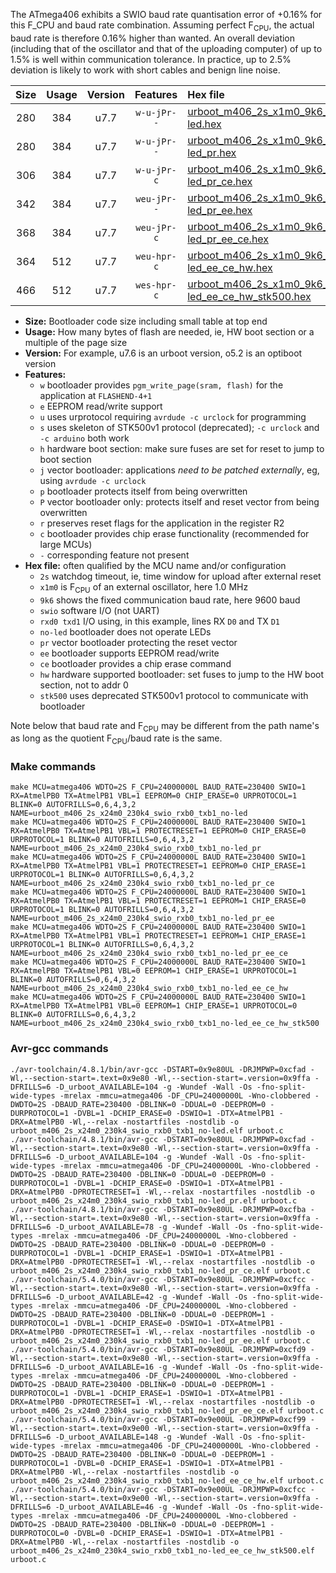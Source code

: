 The ATmega406 exhibits a SWIO baud rate quantisation error of +0.16% for this F_CPU and baud rate combination. Assuming perfect F<sub>CPU</sub>, the actual baud rate is therefore 0.16% higher than wanted. An overall deviation (including that of the oscillator and that of the uploading computer) of up to 1.5% is well within communication tolerance. In practice, up to 2.5% deviation is likely to work with short cables and benign line noise.

|Size|Usage|Version|Features|Hex file|
|:-:|:-:|:-:|:-:|:--|
|280|384|u7.7|`w-u-jPr--`|[urboot_m406_2s_x1m0_9k6_swio_rxb0_txb1_no-led.hex](https://raw.githubusercontent.com/stefanrueger/urboot.hex/main/u7.7/mcus/atmega406/watchdog_2_s/external_oscillator_x/%2B1m000000_hz/%2B%2B%2B9k6_baud/swio_rxb0_txb1/no-led/urboot_m406_2s_x1m0_9k6_swio_rxb0_txb1_no-led.hex)|
|280|384|u7.7|`w-u-jPr--`|[urboot_m406_2s_x1m0_9k6_swio_rxb0_txb1_no-led_pr.hex](https://raw.githubusercontent.com/stefanrueger/urboot.hex/main/u7.7/mcus/atmega406/watchdog_2_s/external_oscillator_x/%2B1m000000_hz/%2B%2B%2B9k6_baud/swio_rxb0_txb1/no-led/urboot_m406_2s_x1m0_9k6_swio_rxb0_txb1_no-led_pr.hex)|
|306|384|u7.7|`w-u-jPr-c`|[urboot_m406_2s_x1m0_9k6_swio_rxb0_txb1_no-led_pr_ce.hex](https://raw.githubusercontent.com/stefanrueger/urboot.hex/main/u7.7/mcus/atmega406/watchdog_2_s/external_oscillator_x/%2B1m000000_hz/%2B%2B%2B9k6_baud/swio_rxb0_txb1/no-led/urboot_m406_2s_x1m0_9k6_swio_rxb0_txb1_no-led_pr_ce.hex)|
|342|384|u7.7|`weu-jPr--`|[urboot_m406_2s_x1m0_9k6_swio_rxb0_txb1_no-led_pr_ee.hex](https://raw.githubusercontent.com/stefanrueger/urboot.hex/main/u7.7/mcus/atmega406/watchdog_2_s/external_oscillator_x/%2B1m000000_hz/%2B%2B%2B9k6_baud/swio_rxb0_txb1/no-led/urboot_m406_2s_x1m0_9k6_swio_rxb0_txb1_no-led_pr_ee.hex)|
|368|384|u7.7|`weu-jPr-c`|[urboot_m406_2s_x1m0_9k6_swio_rxb0_txb1_no-led_pr_ee_ce.hex](https://raw.githubusercontent.com/stefanrueger/urboot.hex/main/u7.7/mcus/atmega406/watchdog_2_s/external_oscillator_x/%2B1m000000_hz/%2B%2B%2B9k6_baud/swio_rxb0_txb1/no-led/urboot_m406_2s_x1m0_9k6_swio_rxb0_txb1_no-led_pr_ee_ce.hex)|
|364|512|u7.7|`weu-hpr-c`|[urboot_m406_2s_x1m0_9k6_swio_rxb0_txb1_no-led_ee_ce_hw.hex](https://raw.githubusercontent.com/stefanrueger/urboot.hex/main/u7.7/mcus/atmega406/watchdog_2_s/external_oscillator_x/%2B1m000000_hz/%2B%2B%2B9k6_baud/swio_rxb0_txb1/no-led/urboot_m406_2s_x1m0_9k6_swio_rxb0_txb1_no-led_ee_ce_hw.hex)|
|466|512|u7.7|`wes-hpr-c`|[urboot_m406_2s_x1m0_9k6_swio_rxb0_txb1_no-led_ee_ce_hw_stk500.hex](https://raw.githubusercontent.com/stefanrueger/urboot.hex/main/u7.7/mcus/atmega406/watchdog_2_s/external_oscillator_x/%2B1m000000_hz/%2B%2B%2B9k6_baud/swio_rxb0_txb1/no-led/urboot_m406_2s_x1m0_9k6_swio_rxb0_txb1_no-led_ee_ce_hw_stk500.hex)|

- **Size:** Bootloader code size including small table at top end
- **Usage:** How many bytes of flash are needed, ie, HW boot section or a multiple of the page size
- **Version:** For example, u7.6 is an urboot version, o5.2 is an optiboot version
- **Features:**
  + `w` bootloader provides `pgm_write_page(sram, flash)` for the application at `FLASHEND-4+1`
  + `e` EEPROM read/write support
  + `u` uses urprotocol requiring `avrdude -c urclock` for programming
  + `s` uses skeleton of STK500v1 protocol (deprecated); `-c urclock` and `-c arduino` both work
  + `h` hardware boot section: make sure fuses are set for reset to jump to boot section
  + `j` vector bootloader: applications *need to be patched externally*, eg, using `avrdude -c urclock`
  + `p` bootloader protects itself from being overwritten
  + `P` vector bootloader only: protects itself and reset vector from being overwritten
  + `r` preserves reset flags for the application in the register R2
  + `c` bootloader provides chip erase functionality (recommended for large MCUs)
  + `-` corresponding feature not present
- **Hex file:** often qualified by the MCU name and/or configuration
  + `2s` watchdog timeout, ie, time window for upload after external reset
  + `x1m0` is F<sub>CPU</sub> of an external oscillator, here 1.0 MHz
  + `9k6` shows the fixed communication baud rate, here 9600 baud
  + `swio` software I/O (not UART)
  + `rxd0 txd1` I/O using, in this example, lines RX `D0` and TX `D1`
  + `no-led` bootloader does not operate LEDs
  + `pr` vector bootloader protecting the reset vector
  + `ee` bootloader supports EEPROM read/write
  + `ce` bootloader provides a chip erase command
  + `hw` hardware supported bootloader: set fuses to jump to the HW boot section, not to addr 0
  + `stk500` uses deprecated STK500v1 protocol to communicate with bootloader


Note below that baud rate and F<sub>CPU</sub> may be different from the path name's as long as the quotient F<sub>CPU</sub>/baud rate is the same.

### Make commands
```
make MCU=atmega406 WDTO=2S F_CPU=24000000L BAUD_RATE=230400 SWIO=1 RX=AtmelPB0 TX=AtmelPB1 VBL=1 EEPROM=0 CHIP_ERASE=0 URPROTOCOL=1 BLINK=0 AUTOFRILLS=0,6,4,3,2 NAME=urboot_m406_2s_x24m0_230k4_swio_rxb0_txb1_no-led
make MCU=atmega406 WDTO=2S F_CPU=24000000L BAUD_RATE=230400 SWIO=1 RX=AtmelPB0 TX=AtmelPB1 VBL=1 PROTECTRESET=1 EEPROM=0 CHIP_ERASE=0 URPROTOCOL=1 BLINK=0 AUTOFRILLS=0,6,4,3,2 NAME=urboot_m406_2s_x24m0_230k4_swio_rxb0_txb1_no-led_pr
make MCU=atmega406 WDTO=2S F_CPU=24000000L BAUD_RATE=230400 SWIO=1 RX=AtmelPB0 TX=AtmelPB1 VBL=1 PROTECTRESET=1 EEPROM=0 CHIP_ERASE=1 URPROTOCOL=1 BLINK=0 AUTOFRILLS=0,6,4,3,2 NAME=urboot_m406_2s_x24m0_230k4_swio_rxb0_txb1_no-led_pr_ce
make MCU=atmega406 WDTO=2S F_CPU=24000000L BAUD_RATE=230400 SWIO=1 RX=AtmelPB0 TX=AtmelPB1 VBL=1 PROTECTRESET=1 EEPROM=1 CHIP_ERASE=0 URPROTOCOL=1 BLINK=0 AUTOFRILLS=0,6,4,3,2 NAME=urboot_m406_2s_x24m0_230k4_swio_rxb0_txb1_no-led_pr_ee
make MCU=atmega406 WDTO=2S F_CPU=24000000L BAUD_RATE=230400 SWIO=1 RX=AtmelPB0 TX=AtmelPB1 VBL=1 PROTECTRESET=1 EEPROM=1 CHIP_ERASE=1 URPROTOCOL=1 BLINK=0 AUTOFRILLS=0,6,4,3,2 NAME=urboot_m406_2s_x24m0_230k4_swio_rxb0_txb1_no-led_pr_ee_ce
make MCU=atmega406 WDTO=2S F_CPU=24000000L BAUD_RATE=230400 SWIO=1 RX=AtmelPB0 TX=AtmelPB1 VBL=0 EEPROM=1 CHIP_ERASE=1 URPROTOCOL=1 BLINK=0 AUTOFRILLS=0,6,4,3,2 NAME=urboot_m406_2s_x24m0_230k4_swio_rxb0_txb1_no-led_ee_ce_hw
make MCU=atmega406 WDTO=2S F_CPU=24000000L BAUD_RATE=230400 SWIO=1 RX=AtmelPB0 TX=AtmelPB1 VBL=0 EEPROM=1 CHIP_ERASE=1 URPROTOCOL=0 BLINK=0 AUTOFRILLS=0,6,4,3,2 NAME=urboot_m406_2s_x24m0_230k4_swio_rxb0_txb1_no-led_ee_ce_hw_stk500
```

### Avr-gcc commands
```
./avr-toolchain/4.8.1/bin/avr-gcc -DSTART=0x9e80UL -DRJMPWP=0xcfad -Wl,--section-start=.text=0x9e80 -Wl,--section-start=.version=0x9ffa -DFRILLS=6 -D_urboot_AVAILABLE=104 -g -Wundef -Wall -Os -fno-split-wide-types -mrelax -mmcu=atmega406 -DF_CPU=24000000L -Wno-clobbered -DWDTO=2S -DBAUD_RATE=230400 -DBLINK=0 -DDUAL=0 -DEEPROM=0 -DURPROTOCOL=1 -DVBL=1 -DCHIP_ERASE=0 -DSWIO=1 -DTX=AtmelPB1 -DRX=AtmelPB0 -Wl,--relax -nostartfiles -nostdlib -o urboot_m406_2s_x24m0_230k4_swio_rxb0_txb1_no-led.elf urboot.c
./avr-toolchain/4.8.1/bin/avr-gcc -DSTART=0x9e80UL -DRJMPWP=0xcfad -Wl,--section-start=.text=0x9e80 -Wl,--section-start=.version=0x9ffa -DFRILLS=6 -D_urboot_AVAILABLE=104 -g -Wundef -Wall -Os -fno-split-wide-types -mrelax -mmcu=atmega406 -DF_CPU=24000000L -Wno-clobbered -DWDTO=2S -DBAUD_RATE=230400 -DBLINK=0 -DDUAL=0 -DEEPROM=0 -DURPROTOCOL=1 -DVBL=1 -DCHIP_ERASE=0 -DSWIO=1 -DTX=AtmelPB1 -DRX=AtmelPB0 -DPROTECTRESET=1 -Wl,--relax -nostartfiles -nostdlib -o urboot_m406_2s_x24m0_230k4_swio_rxb0_txb1_no-led_pr.elf urboot.c
./avr-toolchain/4.8.1/bin/avr-gcc -DSTART=0x9e80UL -DRJMPWP=0xcfba -Wl,--section-start=.text=0x9e80 -Wl,--section-start=.version=0x9ffa -DFRILLS=6 -D_urboot_AVAILABLE=78 -g -Wundef -Wall -Os -fno-split-wide-types -mrelax -mmcu=atmega406 -DF_CPU=24000000L -Wno-clobbered -DWDTO=2S -DBAUD_RATE=230400 -DBLINK=0 -DDUAL=0 -DEEPROM=0 -DURPROTOCOL=1 -DVBL=1 -DCHIP_ERASE=1 -DSWIO=1 -DTX=AtmelPB1 -DRX=AtmelPB0 -DPROTECTRESET=1 -Wl,--relax -nostartfiles -nostdlib -o urboot_m406_2s_x24m0_230k4_swio_rxb0_txb1_no-led_pr_ce.elf urboot.c
./avr-toolchain/5.4.0/bin/avr-gcc -DSTART=0x9e80UL -DRJMPWP=0xcfcc -Wl,--section-start=.text=0x9e80 -Wl,--section-start=.version=0x9ffa -DFRILLS=6 -D_urboot_AVAILABLE=42 -g -Wundef -Wall -Os -fno-split-wide-types -mrelax -mmcu=atmega406 -DF_CPU=24000000L -Wno-clobbered -DWDTO=2S -DBAUD_RATE=230400 -DBLINK=0 -DDUAL=0 -DEEPROM=1 -DURPROTOCOL=1 -DVBL=1 -DCHIP_ERASE=0 -DSWIO=1 -DTX=AtmelPB1 -DRX=AtmelPB0 -DPROTECTRESET=1 -Wl,--relax -nostartfiles -nostdlib -o urboot_m406_2s_x24m0_230k4_swio_rxb0_txb1_no-led_pr_ee.elf urboot.c
./avr-toolchain/5.4.0/bin/avr-gcc -DSTART=0x9e80UL -DRJMPWP=0xcfd9 -Wl,--section-start=.text=0x9e80 -Wl,--section-start=.version=0x9ffa -DFRILLS=6 -D_urboot_AVAILABLE=16 -g -Wundef -Wall -Os -fno-split-wide-types -mrelax -mmcu=atmega406 -DF_CPU=24000000L -Wno-clobbered -DWDTO=2S -DBAUD_RATE=230400 -DBLINK=0 -DDUAL=0 -DEEPROM=1 -DURPROTOCOL=1 -DVBL=1 -DCHIP_ERASE=1 -DSWIO=1 -DTX=AtmelPB1 -DRX=AtmelPB0 -DPROTECTRESET=1 -Wl,--relax -nostartfiles -nostdlib -o urboot_m406_2s_x24m0_230k4_swio_rxb0_txb1_no-led_pr_ee_ce.elf urboot.c
./avr-toolchain/5.4.0/bin/avr-gcc -DSTART=0x9e00UL -DRJMPWP=0xcf99 -Wl,--section-start=.text=0x9e00 -Wl,--section-start=.version=0x9ffa -DFRILLS=6 -D_urboot_AVAILABLE=148 -g -Wundef -Wall -Os -fno-split-wide-types -mrelax -mmcu=atmega406 -DF_CPU=24000000L -Wno-clobbered -DWDTO=2S -DBAUD_RATE=230400 -DBLINK=0 -DDUAL=0 -DEEPROM=1 -DURPROTOCOL=1 -DVBL=0 -DCHIP_ERASE=1 -DSWIO=1 -DTX=AtmelPB1 -DRX=AtmelPB0 -Wl,--relax -nostartfiles -nostdlib -o urboot_m406_2s_x24m0_230k4_swio_rxb0_txb1_no-led_ee_ce_hw.elf urboot.c
./avr-toolchain/5.4.0/bin/avr-gcc -DSTART=0x9e00UL -DRJMPWP=0xcfcc -Wl,--section-start=.text=0x9e00 -Wl,--section-start=.version=0x9ffa -DFRILLS=6 -D_urboot_AVAILABLE=46 -g -Wundef -Wall -Os -fno-split-wide-types -mrelax -mmcu=atmega406 -DF_CPU=24000000L -Wno-clobbered -DWDTO=2S -DBAUD_RATE=230400 -DBLINK=0 -DDUAL=0 -DEEPROM=1 -DURPROTOCOL=0 -DVBL=0 -DCHIP_ERASE=1 -DSWIO=1 -DTX=AtmelPB1 -DRX=AtmelPB0 -Wl,--relax -nostartfiles -nostdlib -o urboot_m406_2s_x24m0_230k4_swio_rxb0_txb1_no-led_ee_ce_hw_stk500.elf urboot.c
```

